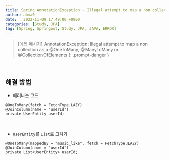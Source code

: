 ```yaml
---
title: Spring AnnotationException - Illegal attempt to map a non collection as a @OneToMany, @ManyToMany or @CollectionOfElements
author: ahma0
date:   2022-11-09 17:49:00 +0900
categories: [Study, JPA]
tag: [Spring, Springoot, Study, JPA, JAVA, ERROR]
---
```


> [에러 메시지] AnnotationException: Illegal attempt to map a non collection as a @OneToMany, @ManyToMany or @CollectionOfElements
{: .prompt-danger }

<br>

## 해결 방법

- 에러나는 코드

```
@OneToMany(fetch = FetchType.LAZY)
@JoinColumn(name = "userId")
private UserEntity userId;
```

<br>

- `UserEntity`를 `List`로 고치기

```
@OneToMany(mappedBy = "music_like", fetch = FetchType.LAZY)
@JoinColumn(name = "userId")
private List<UserEntity> userId;
```